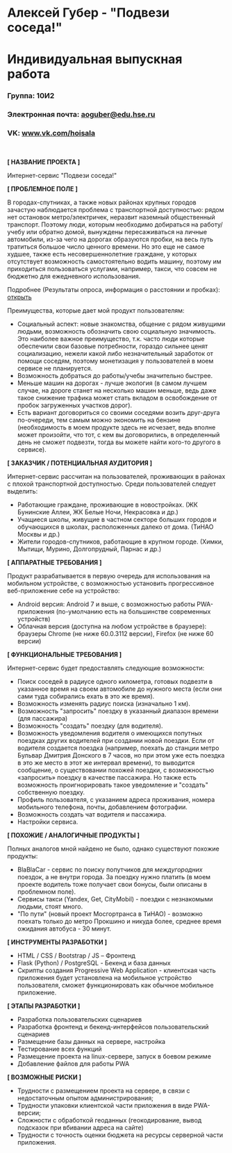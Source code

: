 # Алексей Губер - "Подвези соседа!"
# Индивидуальная выпускная работа


### Группа: 10И2
### Электронная почта: aoguber@edu.hse.ru
### VK: www.vk.com/hoisala

<br/>

**[ НАЗВАНИЕ ПРОЕКТА ]**

Интернет-сервис "Подвези соседа!"


**[ ПРОБЛЕМНОЕ ПОЛЕ ]**

В городах-спутниках, а также новых районах крупных городов зачастую наблюдается проблема с транспортной доступностью:
рядом нет остановок метро/электричек, неразвит наземный общественный транспорт. Поэтому люди, которым необходимо добираться на работу/учебу или обратно домой, вынуждены пересаживаться на личные автомобили, из-за чего на дорогах образуются пробки, на весь путь тратиться большое число ценного времени. Но это еще не самое худшее, также есть несовершеннолетние граждане, у которых отсутствует возможность самостоятельно водить машину, поэтому им приходиться пользоваться услугами, например, такси, что совсем не бюджетно для ежедневного использования. 

Подробнее (Результаты опроса, информация о расстоянии и пробках): [открыть](stat.md)


Преимущества, которые дает мой продукт пользователям:
* Социальный аспект: новые знакомства, общение с рядом живущими людьми, возможность обозначить свою социальную значимость. Это наиболее важное преимущество, т.к. часто люди которые обеспечили свои базовые потребности, гораздо сильнее ценят социализацию, нежели какой либо незначительный заработок от помощи соседям, поэтому монетизация у пользователей в моем сервисе не планируется.
* Возможность добраться до работы/учебы значительно быстрее. 
* Меньше машин на дорогах - лучше экология (в самом лучшем случае, на дороге станет на несколько машин меньше, ведь даже такое снижение трафика может стать вкладом в освобождение от пробок загруженных участков дорог).
* Есть вариант договориться со своими соседями возить друг-друга по-очереди, тем самым можно экономить на бензине (необходимость в моем продукте здесь не исчезает, ведь вполне может произойти, что тот, с кем вы договорились, в определенный день не сможет подвезти, тогда вы можете найти кого-то другого в сервисе).

**[ ЗАКАЗЧИК / ПОТЕНЦИАЛЬНАЯ АУДИТОРИЯ ]**

Интернет-сервис рассчитан на пользователей, проживающих в районах с плохой транспортной доступностью.
Среди пользователей следует выделить:

* Работающие граждане, проживающие в новостройках. (ЖК Бунинские Аллеи, ЖК Белые Ночи, Некрасовка и др.)
* Учащиеся школы, живущие в частном секторе больших городов и обучающихся в школах, расположенных далеко от дома. (ТиНАО Москвы и др.)
* Жители городов-спутников, работающие в крупном городе. (Химки, Мытищи, Мурино, Долгопрудный, Парнас и др.)

**[ АППАРАТНЫЕ ТРЕБОВАНИЯ ]** 

Продукт разрабатывается в первую очередь для использования на мобильном устройстве, с возможностью установить прогрессивное веб-приложение себе на устройство:

* Android версия: Android 7 и выше, с возможностью работы PWA-приложения (по-умолчанию есть на большинстве современных устройств) 
* Облачная версия (доступна на любом устройстве в браузере): браузеры Chrome (не ниже 60.0.3112 версии), Firefox (не ниже 60 версии)


**[ ФУНКЦИОНАЛЬНЫЕ ТРЕБОВАНИЯ ]**

Интернет-сервис будет предоставлять следующие возможности:
* Поиск соседей в радиусе одного километра, готовых подвезти в указанное время на своем автомобиле до нужного места (если они сами туда собирались ехать в это же время).
* Возможность изменять радиус поиска (изначально 1 км).
* Возможность "запросить" поездку в указанный диапазон времени (для пассажира)
* Возможность "создать" поездку (для водителя).
* Возможность уведомления водителя о имеющихся попутных поездках других водителей при создании новой поездки. Если от водителя создается поездка (например, поехать до станции метро Бульвар Дмитрия Донского в 7 часов, но при этом уже есть поездка в это же место в этот же интервал времени), то выводится сообщение, о существовании похожей поездки, с возможностью «запросить» поездку в качестве пассажира. Но также есть возможность проигнорировать такое уведомление и "создать" собственную поездку.
* Профиль пользователя, с указанием адреса проживания, номера мобильного телефона, почты, добавлением фотографии.
* Возможность создать чат водителя и пассажира.
* Настройки сервиса.

**[ ПОХОЖИЕ / АНАЛОГИЧНЫЕ ПРОДУКТЫ ]**

Полных аналогов мной найдено не было, однако существуют похожие продукты:
* BlaBlaCar - сервис по поиску попутчиков для <i>междугородних</i> поездок, а не внутри города. За поездку нужно платить (в моем проекте водитель тоже получает свои бонусы, были описаны в проблемном поле).
* Сервисы такси (Yandex, Get, CityMobil) - поездки с незнакомыми людьми, стоят много.
* "По пути" (новый проект Мосгортранса в ТиНАО) - возможно поехать только до метро Прокшино и никуда более, среднее время ожидания автобуса - 30 минут.

**[ ИНСТРУМЕНТЫ РАЗРАБОТКИ ]**

*    HTML / CSS / Bootstrap / JS – Фронтенд
*   Flask (Python) / PostgreSQL - Бекенд и база данных
*   Скрипты создания Progressive Web Application -  клиентская часть приложения будет установлена на мобильное устройство пользователя, сможет функционировать как обычное мобильное приложение. 

**[ ЭТАПЫ РАЗРАБОТКИ ]**

*	Разработка пользовательских сценариев
*   Разработка фронтенд и бекенд-интерфейсов пользовательский сценариев
*   Размещение базы данных на сервере, настройка
*   Тестирование всех функций
*   Размещение проекта на linux-сервере, запуск в боевом режиме
*   Добавление файлов для работы PWA


**[ ВОЗМОЖНЫЕ РИСКИ ]**

* Трудности с размещением проекта на сервере, в связи с недостаточным опытом администрирования;
* Трудности упаковки клиентской части приложения в виде PWA-версии;
* Сложности с обработкой геоданных (геокодирование, вывод подсказок при вбивании адреса на сайте)
* Трудности с точность оценки бюджета на ресурсы серверной части приложения.